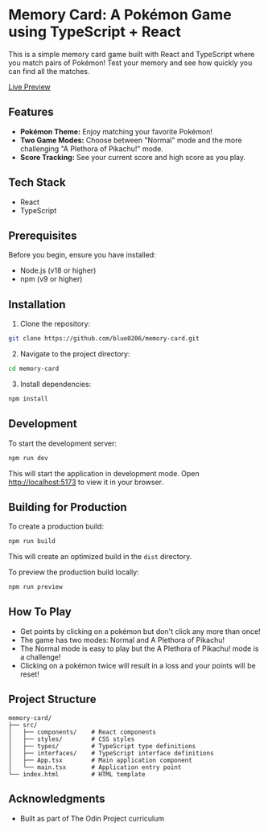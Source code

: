 # Memory Card: A Pokémon Game using TypeScript + React

This is a simple memory card game built with React and TypeScript where you match pairs of Pokémon! Test your memory and see how quickly you can find all the matches.

[Live Preview](https://memory-card-sooty-ten.vercel.app/)

## Features

- **Pokémon Theme:** Enjoy matching your favorite Pokémon!
- **Two Game Modes:** Choose between "Normal" mode and the more challenging "A Plethora of Pikachu!" mode.
- **Score Tracking:**  See your current score and high score as you play.

## Tech Stack

- React
- TypeScript

## Prerequisites

Before you begin, ensure you have installed:
- Node.js (v18 or higher)
- npm (v9 or higher)

## Installation

1. Clone the repository:
```bash
git clone https://github.com/blue0206/memory-card.git
```

2. Navigate to the project directory:
```bash
cd memory-card
```

3. Install dependencies:
```bash
npm install
```

## Development

To start the development server:

```bash
npm run dev
```

This will start the application in development mode. 
Open [http://localhost:5173](http://localhost:5173) to view it in your browser.

## Building for Production

To create a production build:

```bash
npm run build
```

This will create an optimized build in the `dist` directory.

To preview the production build locally:

```bash
npm run preview
```

## How To Play
- Get points by clicking on a pokémon but don't click any more than once!
- The game has two modes: Normal and A Plethora of Pikachu!
- The Normal mode is easy to play but the A Plethora of Pikachu! mode is a challenge!
- Clicking on a pokémon twice will result in a loss and your points will be reset!

## Project Structure

```
memory-card/
├── src/
│   ├── components/    # React components
│   ├── styles/        # CSS styles
│   ├── types/         # TypeScript type definitions
│   ├── interfaces/    # TypeScript interface definitions
│   ├── App.tsx        # Main application component
│   └── main.tsx       # Application entry point
└── index.html         # HTML template
```

## Acknowledgments

- Built as part of The Odin Project curriculum